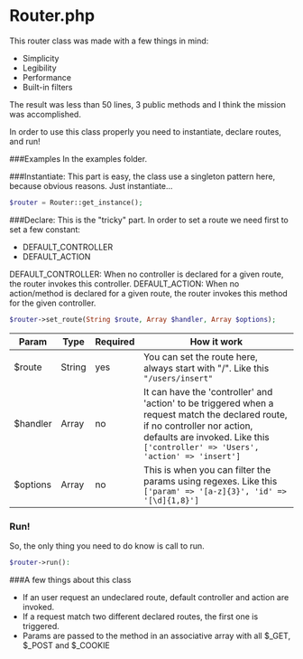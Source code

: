 Router.php
===

This router class was made with a few things in mind:
- Simplicity
- Legibility
- Performance
- Built-in filters

The result was less than 50 lines, 3 public methods and I think the mission was accomplished.

In order to use this class properly you need to instantiate, declare routes, and run!

###Examples
In the examples folder.

###Instantiate:
This part is easy, the class use a singleton pattern here, because obvious reasons. Just instantiate...
``` php
$router = Router::get_instance();
```

###Declare:
This is the "tricky" part.
In order to set a route we need first to set a few constant:
- DEFAULT_CONTROLLER
- DEFAULT_ACTION

DEFAULT_CONTROLLER: When no controller is declared for a given route, the router invokes this controller.
DEFAULT_ACTION: When no action/method is declared for a given route, the router invokes this method for the given controller.

``` php
$router->set_route(String $route, Array $handler, Array $options);
```
Param | Type | Required | How it work
----        | ----      | ----  | ----
$route      | String    | yes   | You can set the route here, always start with "/". Like this ``` "/users/insert" ```
$handler    | Array     | no    | It can have the 'controller' and 'action' to be triggered when a request match the declared route, if no controller nor action, defaults are invoked. Like this ``` ['controller' => 'Users', 'action' => 'insert'] ```
$options    | Array     | no    | This is when you can filter the params using regexes. Like this ``` ['param' => '[a-z]{3}', 'id' => '[\d]{1,8}'] ```

### Run!
So, the only thing you need to do know is call to run.

``` php
$router->run():
```

###A few things about this class
- If an user request an undeclared route, default controller and action are invoked.
- If a request match two different declared routes, the first one is triggered.
- Params are passed to the method in an associative array with all $_GET, $_POST and $_COOKIE